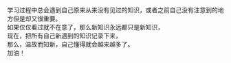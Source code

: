 学习过程中总会遇到自己原来从来没有见过的知识，或者之前自己没有注意到的地方但是却又很重要。   
如果仅仅看过就不在意了，那么新知识永远都只是新知识，    
现在，把所有自己新遇到的知识记录下来，     
那么，温故而知新，自己懂得就会越来越多了。   
加油！
